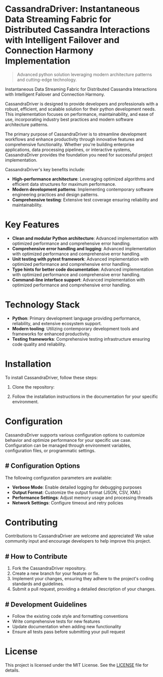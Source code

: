 <!-- fallback_CassandraDriver_20250807001227_93331 -->

# CassandraDriver: Instantaneous Data Streaming Fabric for Distributed Cassandra Interactions with Intelligent Failover and Connection Harmony Implementation
> Advanced python solution leveraging modern architecture patterns and cutting-edge technology.

Instantaneous Data Streaming Fabric for Distributed Cassandra Interactions with Intelligent Failover and Connection Harmony.

CassandraDriver is designed to provide developers and professionals with a robust, efficient, and scalable solution for their python development needs. This implementation focuses on performance, maintainability, and ease of use, incorporating industry best practices and modern software architecture patterns.

The primary purpose of CassandraDriver is to streamline development workflows and enhance productivity through innovative features and comprehensive functionality. Whether you're building enterprise applications, data processing pipelines, or interactive systems, CassandraDriver provides the foundation you need for successful project implementation.

CassandraDriver's key benefits include:

* **High-performance architecture**: Leveraging optimized algorithms and efficient data structures for maximum performance.
* **Modern development patterns**: Implementing contemporary software engineering practices and design patterns.
* **Comprehensive testing**: Extensive test coverage ensuring reliability and maintainability.

# Key Features

* **Clean and modular Python architecture**: Advanced implementation with optimized performance and comprehensive error handling.
* **Comprehensive error handling and logging**: Advanced implementation with optimized performance and comprehensive error handling.
* **Unit testing with pytest framework**: Advanced implementation with optimized performance and comprehensive error handling.
* **Type hints for better code documentation**: Advanced implementation with optimized performance and comprehensive error handling.
* **Command-line interface support**: Advanced implementation with optimized performance and comprehensive error handling.

# Technology Stack

* **Python**: Primary development language providing performance, reliability, and extensive ecosystem support.
* **Modern tooling**: Utilizing contemporary development tools and frameworks for enhanced productivity.
* **Testing frameworks**: Comprehensive testing infrastructure ensuring code quality and reliability.

# Installation

To install CassandraDriver, follow these steps:

1. Clone the repository:


2. Follow the installation instructions in the documentation for your specific environment.

# Configuration

CassandraDriver supports various configuration options to customize behavior and optimize performance for your specific use case. Configuration can be managed through environment variables, configuration files, or programmatic settings.

## # Configuration Options

The following configuration parameters are available:

* **Verbose Mode**: Enable detailed logging for debugging purposes
* **Output Format**: Customize the output format (JSON, CSV, XML)
* **Performance Settings**: Adjust memory usage and processing threads
* **Network Settings**: Configure timeout and retry policies

# Contributing

Contributions to CassandraDriver are welcome and appreciated! We value community input and encourage developers to help improve this project.

## # How to Contribute

1. Fork the CassandraDriver repository.
2. Create a new branch for your feature or fix.
3. Implement your changes, ensuring they adhere to the project's coding standards and guidelines.
4. Submit a pull request, providing a detailed description of your changes.

## # Development Guidelines

* Follow the existing code style and formatting conventions
* Write comprehensive tests for new features
* Update documentation when adding new functionality
* Ensure all tests pass before submitting your pull request

# License

This project is licensed under the MIT License. See the [LICENSE](https://github.com/sandibrrm/CassandraDriver/blob/main/LICENSE) file for details.
